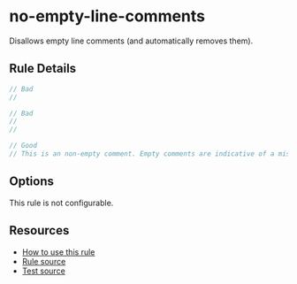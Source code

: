 # no-empty-line-comments

Disallows empty line comments (and automatically removes them).

<!-- end auto-generated rule header -->

## Rule Details

```ts
// Bad
//

// Bad
//
//

// Good
// This is an non-empty comment. Empty comments are indicative of a mistake.
```

## Options

This rule is not configurable.

## Resources

- [How to use this rule](https://complete-ts.github.io/eslint-plugin-complete)
- [Rule source](https://github.com/complete-ts/complete/blob/main/packages/eslint-plugin-complete/src/rules/no-empty-line-comments.ts)
- [Test source](https://github.com/complete-ts/complete/blob/main/packages/eslint-plugin-complete/tests/rules/no-empty-line-comments.test.ts)
